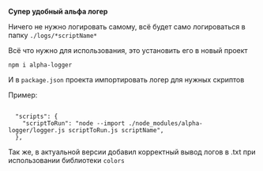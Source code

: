 **Супер удобный альфа логер**

Ничего не нужно логировать самому, всё будет само логироваться в папку `./logs/*scriptName*`

Всё что нужно для использования, это установить его в новый проект

`npm i alpha-logger`

И в `package.json` проекта импортировать логер для нужных скриптов

Пример:

<code>
  "scripts": {
    "scriptToRun": "node --import ./node_modules/alpha-logger/logger.js scriptToRun.js scriptName",
  },
</code>

Так же, в актуальной версии добавил корректный вывод логов в .txt при использовании библиотеки `colors`